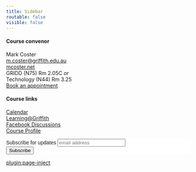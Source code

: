 ```yaml
---
title: Sidebar
routable: false
visible: false
---
```


#### Course convenor
Mark Coster  
<m.coster@griffith.edu.au>  
[mcoster.net](https://mcoster.net)  
GRIDD (N75) Rm 2.05C _or_  
Technology (N44) Rm 3.25  
[Book an appointment](https://calendly.com/mcoster/15min)


#### Course links
[Calendar](https://www2.griffith.edu.au/__data/assets/pdf_file/0024/118563/2018-Academic-Calendar.pdf)  
[Learning@Griffith](https://bblearn.griffith.edu.au/webapps/blackboard/execute/announcement?method=search&context=course_entry&course_id=_64774_1&handle=announcements_entry&mode=view)  
[Facebook Discussions](https://www.facebook.com/groups/1765453366820805/)  
[Course Profile](https://courseprofile.secure.griffith.edu.au/student_section_loader.php?section=1&profileId=99275)

<!-- Begin MailChimp Signup Form -->
<link href="//cdn-images.mailchimp.com/embedcode/slim-10_7.css" rel="stylesheet" type="text/css">
<style type="text/css">
	#mc_embed_signup{background:#fff; clear:left; font:14px Helvetica,Arial,sans-serif; }
	/* Add your own MailChimp form style overrides in your site stylesheet or in this style block.
	   We recommend moving this block and the preceding CSS link to the HEAD of your HTML file. */
</style>
<div id="mc_embed_signup">
<form action="https://mcoster.us16.list-manage.com/subscribe/post?u=3d142b0a694e1e722f2235e74&amp;id=5bf5760855" method="post" id="mc-embedded-subscribe-form" name="mc-embedded-subscribe-form" class="validate" target="_blank" novalidate>
    <div id="mc_embed_signup_scroll">
	<label for="mce-EMAIL">Subscribe for updates</label>
	<input type="email" value="" name="EMAIL" class="email" id="mce-EMAIL" placeholder="email address" required>
    <!-- real people should not fill this in and expect good things - do not remove this or risk form bot signups-->
    <div style="position: absolute; left: -5000px;" aria-hidden="true"><input type="text" name="b_3d142b0a694e1e722f2235e74_5bf5760855" tabindex="-1" value=""></div>
    <div class="clear"><input type="submit" value="Subscribe" name="subscribe" id="mc-embedded-subscribe" class="button"></div>
    </div>
</form>
</div>

<!--End mc_embed_signup-->

[plugin:page-inject](/twitter-feed)
